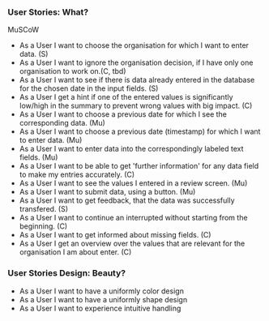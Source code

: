 ### User Stories: What?

MuSCoW

* As a User I want to choose the organisation for which I want to enter data. (S)
* As a User I want to ignore the organisation decision, if I have only one organisation to work on.(C, tbd)
* As a User I want to see if there is data already entered in the database for the chosen date in the input fields. (S)
* As a User I get a hint if one of the entered values is significantly low/high in the summary to prevent wrong values with big impact. (C)
* As a User I want to choose a previous date for which I see the corresponding data. (Mu)
* As a User I want to choose a previous date (timestamp) for which I want to enter data. (Mu)
* As a User I want to enter data into the correspondingly labeled text fields. (Mu)
* As a User I want to be able to get 'further information' for any data field to make my entries accurately. (C) 
* As a User I want to see the values I entered in a review screen. (Mu)
* As a User I want to submit data, using a button. (Mu)
* As a User I want to get feedback, that the data was successfully transfered. (S)
* As a User I want to continue an interrupted without starting from the beginning. (C)
* As a User I want to get informed about missing fields. (C)
* As a User I get an overview over the values that are relevant for the organisation I am about enter. (C)

### User Stories Design: Beauty?

* As a User I want to have a uniformly color design
* As a User I want to have a uniformly shape design
* As a User I want to experience intuitive handling
